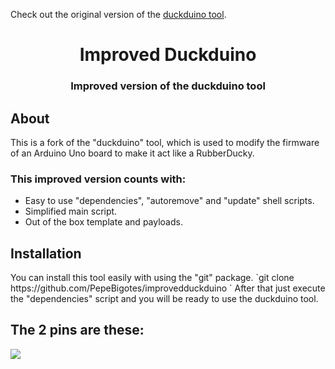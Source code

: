 Check out the original version of the [duckduino tool](https://github.com/Lacerda53/duckduino).  
  

<h1 align="center">Improved Duckduino</h1>
<h3 align="center">Improved version of the duckduino tool</h3>

<h2>About</h2>

This is a fork of the "duckduino" tool, which is used to modify the firmware of an Arduino Uno board to make it act like a RubberDucky.  
<h3>This improved version counts with:</h3>

- Easy to use "dependencies", "autoremove" and "update" shell scripts.
- Simplified main script.
- Out of the box template and payloads.

<h2>Installation</h2>
You can install this tool easily with using the "git" package.  
`git clone https://github.com/PepeBigotes/improvedduckduino `  
After that just execute the "dependencies" script and you will be ready to use the duckduino tool.


<h2>The 2 pins are these:</h2>
<img src="https://user-images.githubusercontent.com/107816872/199042143-453254b4-e5b1-44ba-a117-152ab3b02aeb.png">
